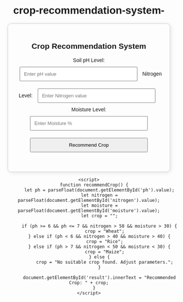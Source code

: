 # crop-recommendation-system-

  <!DOCTYPE html>
<html lang="en">
<head>
    <meta charset="UTF-8">
    <meta name="viewport" content="width=device-width, initial-scale=1.0">
    <title>Crop Recommendation System</title>
    <style>
        body {
            font-family: Arial, sans-serif;
            text-align: center;
            margin: 50px;
        }
        .container {
            max-width: 400px;
            margin: auto;
            padding: 20px;
            border: 1px solid #ccc;
            border-radius: 10px;
            box-shadow: 2px 2px 12px rgba(0,0,0,0.1);
        }
        input, button {
            margin: 10px;
            padding: 10px;
            width: 80%;
        }
    </style>
</head>
<body>
    <div class="container">
        <h2>Crop Recommendation System</h2>
        <label for="ph">Soil pH Level:</label>
        <input type="number" id="ph" placeholder="Enter pH value">
        <label for="nitrogen">Nitrogen Level:</label>
        <input type="number" id="nitrogen" placeholder="Enter Nitrogen value">
        <label for="moisture">Moisture Level:</label>
        <input type="number" id="moisture" placeholder="Enter Moisture %">
        <button onclick="recommendCrop()">Recommend Crop</button>
        <h3 id="result"></h3>
    </div>

    <script>
        function recommendCrop() {
            let ph = parseFloat(document.getElementById('ph').value);
            let nitrogen = parseFloat(document.getElementById('nitrogen').value);
            let moisture = parseFloat(document.getElementById('moisture').value);
            let crop = "";

            if (ph >= 6 && ph <= 7 && nitrogen > 50 && moisture > 30) {
                crop = "Wheat";
            } else if (ph < 6 && nitrogen > 40 && moisture > 40) {
                crop = "Rice";
            } else if (ph > 7 && nitrogen < 50 && moisture < 30) {
                crop = "Maize";
            } else {
                crop = "No suitable crop found. Adjust parameters.";
            }

            document.getElementById('result').innerText = "Recommended Crop: " + crop;
        }
    </script>
</body>
</html>
